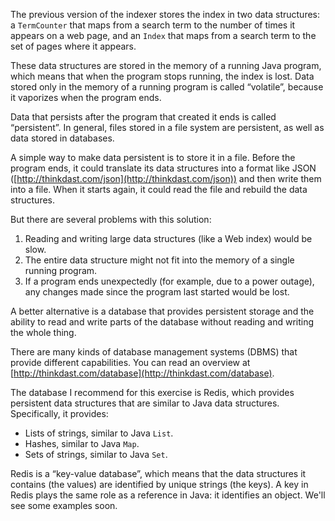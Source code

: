 The previous version of the indexer stores the index in two data structures: a `TermCounter` that maps from a search term to the number of times it appears on a web page, and an `Index` that maps from a search term to the set of pages where it appears.

These data structures are stored in the memory of a running Java program, which means that when the program stops running, the index is lost. Data stored only in the memory of a running program is called “volatile”, because it vaporizes when the program ends.


Data that persists after the program that created it ends is called “persistent”. In general, files stored in a file system are persistent, as well as data stored in databases.


A simple way to make data persistent is to store it in a file. Before the program ends, it could translate its data structures into a format like JSON ([http://thinkdast.com/json](http://thinkdast.com/json)) and then write them into a file. When it starts again, it could read the file and rebuild the data structures.

But there are several problems with this solution:



1.  Reading and writing large data structures (like a Web index) would be slow.
1.  The entire data structure might not fit into the memory of a single running program.
1.  If a program ends unexpectedly (for example, due to a power outage), any changes made since the program last started would be lost. 

A better alternative is a database that provides persistent storage and the ability to read and write parts of the database without reading and writing the whole thing.


There are many kinds of database management systems (DBMS) that provide different capabilities. You can read an overview at [http://thinkdast.com/database](http://thinkdast.com/database).


The database I recommend for this exercise is Redis, which provides persistent data structures that are similar to Java data structures. Specifically, it provides:



*  Lists of strings, similar to Java `List`.
*  Hashes, similar to Java `Map`.
*  Sets of strings, similar to Java `Set`. 

Redis is a “key-value database”, which means that the data structures it contains (the values) are identified by unique strings (the keys). A key in Redis plays the same role as a reference in Java: it identifies an object. We'll see some examples soon.